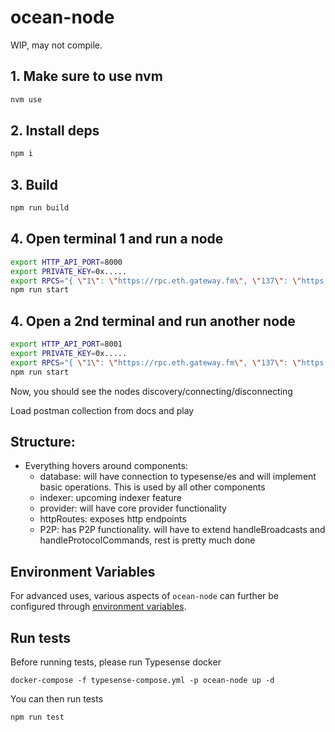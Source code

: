 # ocean-node

WIP, may not compile.

## 1. Make sure to use nvm

```bash
nvm use
```

## 2. Install deps

```bash
npm i
```

## 3. Build

```bash
npm run build
```

## 4. Open terminal 1 and run a node

```bash
export HTTP_API_PORT=8000
export PRIVATE_KEY=0x.....
export RPCS="{ \"1\": \"https://rpc.eth.gateway.fm\", \"137\": \"https://polygon.meowrpc.com\", \"80001\": \"https://rpc-mumbai.maticvigil.com\" }"
npm run start
```

## 4. Open a 2nd terminal and run another node

```bash
export HTTP_API_PORT=8001
export PRIVATE_KEY=0x.....
export RPCS="{ \"1\": \"https://rpc.eth.gateway.fm\", \"137\": \"https://polygon.meowrpc.com\", \"80001\": \"https://rpc-mumbai.maticvigil.com\" }"
npm run start
```

Now, you should see the nodes discovery/connecting/disconnecting

Load postman collection from docs and play

## Structure:

- Everything hovers around components:
  - database: will have connection to typesense/es and will implement basic operations. This is used by all other components
  - indexer: upcoming indexer feature
  - provider: will have core provider functionality
  - httpRoutes: exposes http endpoints
  - P2P: has P2P functionality. will have to extend handleBroadcasts and handleProtocolCommands, rest is pretty much done

## Environment Variables
  
  For advanced uses, various aspects of `ocean-node` can further be configured through [environment
variables](docs/environment-variables.md).

## Run tests

Before running tests, please run Typesense docker

```
docker-compose -f typesense-compose.yml -p ocean-node up -d
```

You can then run tests

```
npm run test
```
